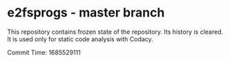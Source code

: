 # e2fsprogs - master branch

This repository contains frozen state of the repository.
Its history is cleared. It is used only for static code
analysis with Codacy.

Commit Time: 1685529111